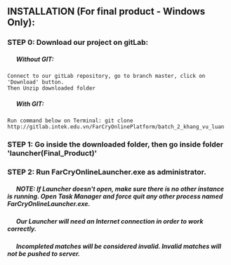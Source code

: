 ## INSTALLATION (For final product - Windows Only):


### STEP 0: Download our project on gitLab:
##### &nbsp; &nbsp; &nbsp; Without GIT: 
	Connect to our gitLab repository, go to branch master, click on 'Download' button. 
	Then Unzip downloaded folder

##### &nbsp; &nbsp; &nbsp; With GIT: 
	Run command below on Terminal: git clone http://gitlab.intek.edu.vn/FarCryOnlinePlatform/batch_2_khang_vu_luan

### STEP 1: Go inside the downloaded folder, then go inside folder 'launcher(Final_Product)'


### STEP 2: Run FarCryOnlineLauncher.exe as administrator.

##### &nbsp; &nbsp; &nbsp; NOTE: If Launcher doesn't open, make sure there is no other instance is running. Open Task Manager and force quit any other process named FarCryOnlineLauncher.exe.
##### &nbsp; &nbsp; &nbsp; Our Launcher will need an Internet connection in order to work correctly.
##### &nbsp; &nbsp; &nbsp; Incompleted matches will be considered invalid. Invalid matches will not be pushed to server.